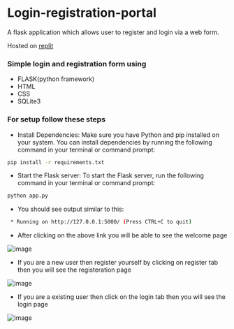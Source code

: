 # Login-registration-portal

A flask application which allows user to register and login via a web form.

Hosted on [replit](https://replit.com/@atharao/SilkySpanishSigns#templates/index.html)

### Simple login and registration form using 
* FLASK(python framework)
* HTML
* CSS
* SQLite3

### For setup follow these steps
* Install Dependencies: Make sure you have Python and pip installed on your system. You can install dependencies by running the following command in your terminal or command prompt:

```bash
pip install -r requirements.txt
```
* Start the Flask server: To start the Flask server, run the following command in your terminal or command prompt:
```bash
python app.py
```
* You should see output similar to this:
```bash
 * Running on http://127.0.0.1:5000/ (Press CTRL+C to quit)
```
* After clicking on the above link you will be able to see the welcome page

![image](https://github.com/atharao/login-registration-portal/blob/main/images/welcome_page.png)

* If you are a new user then register yourself by clicking on register tab then you will see the registeration page

![image](https://github.com/atharao/login-registration-portal/blob/main/images/resgister_page.png)

* If you are a existing user then click on the login tab then you will see the login page

![image](https://github.com/atharao/login-registration-portal/blob/main/images/login_page.png)




